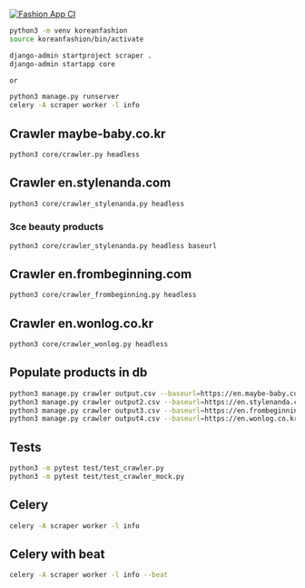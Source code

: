 [![Fashion App CI](https://github.com/delitamakanda/koreanfashion/actions/workflows/django.yml/badge.svg?branch=main&event=push)](https://github.com/delitamakanda/koreanfashion/actions/workflows/django.yml)

```bash
python3 -m venv koreanfashion
source koreanfashion/bin/activate

django-admin startproject scraper .
django-admin startapp core

or 

python3 manage.py runserver
celery -A scraper worker -l info
```

## Crawler maybe-baby.co.kr
```bash
python3 core/crawler.py headless
```

## Crawler en.stylenanda.com
```bash
python3 core/crawler_stylenanda.py headless
```

### 3ce beauty products
```bash
python3 core/crawler_stylenanda.py headless baseurl
```

## Crawler en.frombeginning.com
```bash
python3 core/crawler_frombeginning.py headless
```

## Crawler en.wonlog.co.kr
```bash
python3 core/crawler_wonlog.py headless
```

## Populate products in db
```bash
python3 manage.py crawler output.csv --baseurl=https://en.maybe-baby.co.kr
python3 manage.py crawler output2.csv --baseurl=https://en.stylenanda.com
python3 manage.py crawler output3.csv --baseurl=https://en.frombeginning.kr
python3 manage.py crawler output4.csv --baseurl=https://en.wonlog.co.kr
```

## Tests
```bash
python3 -m pytest test/test_crawler.py
python3 -m pytest test/test_crawler_mock.py
```

## Celery
```bash
celery -A scraper worker -l info
```

## Celery with beat
```bash
celery -A scraper worker -l info --beat
```
